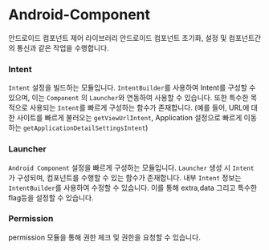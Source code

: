 # Android-Component
안드로이드 컴포넌트 제어 라이브러리 안드로이드 컴포넌트 초기화, 설정 및 컴포넌트간의 통신과 같은 작업을 수행합니다.

### Intent
`Intent` 설정을 빌드하는 모듈입니다. `IntentBuilder`를 사용하여 Intent를 구성할 수 있으며, 이는 `Component` 의 `Launcher`와 연동하여 사용할 수 있습니다.
또한 특수한 목적으로 사용되는 `Intent`를 빠르게 구성하는 함수가 존재합니다. (예를 들어, URL에 대한 사이트를 빠르게 불러오는 `getViewUrlIntent`, Application 설정으로 빠르게 이동하는 `getApplicationDetailSettingsIntent`)

### Launcher
`Android Component` 설정을 빠르게 구성하는 모듈입니다.
`Launcher` 생성 시 `Intent` 가 구성되며, 컴포넌트를 수행할 수 있는 함수가 존재합니다. 내부 `Intent` 정보는 `IntentBuilder`를 사용하여 수정할 수 있습니다. 이를 통해 extra,data 그리고 특수한 flag등을 설정할 수 있습니다.

### Permission
permission 모듈을 통해 권한 체크 및 권한을 요청할 수 있습니다.

